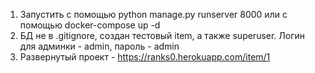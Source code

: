 1. Запустить с помощью python manage.py runserver 8000 или с помощью docker-compose up -d
2. БД не в .gitignore, создан тестовый item, а также superuser. Логин для админки - admin, пароль - admin
3. Развернутый проект - https://ranks0.herokuapp.com/item/1